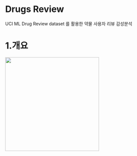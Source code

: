 # Drugs Review
UCI ML Drug Review dataset 를 활용한 약물 사용자 리뷰 감성분석 

# 1.개요 






<div><img src = "https://user-images.githubusercontent.com/112537146/232656257-a82044df-6a63-478d-a71d-3dbcadf2d427.png" width="300"></div>
